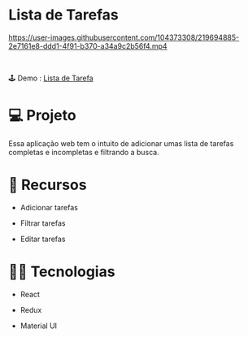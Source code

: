 # Lista de Tarefas



https://user-images.githubusercontent.com/104373308/219694885-2e7161e8-ddd1-4f91-b370-a34a9c2b56f4.mp4

<br>

 🕹 Demo : <a href="https://unrivaled-malabi-d93acb.netlify.app/" target="_blank">Lista de Tarefa</a>



# :computer: Projeto
Essa aplicação web tem o intuito de adicionar umas lista de tarefas completas e incompletas e filtrando a busca.

# :pushpin: Recursos

- Adicionar tarefas

- Filtrar tarefas

- Editar tarefas

# :technologist: Tecnologias
 
- React

- Redux

- Material UI












